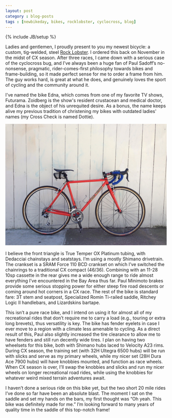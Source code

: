 ```yaml
---
layout: post
category : blog-posts
tags : [newbikeday, bikes, rocklobster, cyclocross, blog]
---
```

{% include JB/setup %}

Ladies and gentlemen, I proudly present to you my newest bicycle: a custom, tig-welded, steel [Rock Lobster](http://www.rocklobstercycles.com/). I ordered this back on November in the midst of CX season. After three races, I came down with a serious case of the cyclocross bug, and I’ve always been a huge fan of Paul Sadoff’s no-nonsense, pragmatic, rider-comes-first philosophy towards bikes and frame-building, so it made perfect sense for me to order a frame from him. The guy works hard, is great at what he does, and genuinely loves the sport of cycling and the community around it.

I've named the bike Edna, which comes from one of my favorite TV shows, Futurama. Zoidberg is the show's resident crustacean and medical doctor, and Edna is the object of his unrequited desire. As a bonus, the name keeps alive my previous tradition of christening my bikes with outdated ladies' names (my Cross Check is named Dottie).

![Rock Lobster CX](/images/rock_lobster_complete.jpg)

I believe the front triangle is True Temper OX Platinum tubing, with Dedacciai chainstays and seatstays. I’m using a mostly Shimano drivetrain. The crankset is a  SRAM Force 110 BCD crankset on which I’ve switched the chainrings to a traditional CX compact (46/36). Combining with an 11-28 10sp cassette in the rear gives me a wide enough range to ride almost everything I’ve encountered in the Bay Area thus far. Paul Minimoto brakes provide some serious stopping power for either steep fire road descents or coming around hot corners in a CX race. The rest of the bike is standard fare: 3T stem and seatpost, Specialized Romin Ti-railed saddle, Ritchey Logic II handlebars, and Lizardskins bartape.

This isn’t a pure race bike, and I intend on using it for almost all of my recreational rides that don’t require me to carry a load (e.g., touring or extra long brevets), thus versatility is key. The bike has fender eyelets in case I ever move to a region with a climate less amenable to cycling. As a direct result of this, Paul also slightly increased the tire clearance to allow me to have fenders and still run decently wide tires. I plan on having two wheelsets for this bike, both with Shimano hubs laced to Velocity A23 rims. During CX season, the training set (with 32H Ultegra 6500 hubs) will be run with slicks and serve as my primary wheels, while my nicer set (28H Dura Ace 7900 hubs) will have knobbies mounted, and function as race wheels. When CX season is over, I’ll swap the knobbies and slicks and run my nicer wheels on longer recreational road rides, while using the knobbies for whatever weird mixed terrain adventures await.

I haven’t done a serious ride on this bike yet, but the two short 20 mile rides I’ve done so far have been an absolute blast. The moment I sat on the saddle and set my hands on the bars, my first thought was “Oh yeah. This bike was definitely made for me.” I’m looking forward to many years of quality time in the saddle of this top-notch frame!


